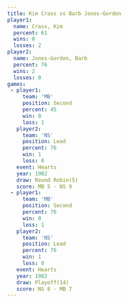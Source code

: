 ```yaml
---
title: Kim Crass vs Barb Jones-Gordon
player1:                  
  name: Crass, Kim        
  percent: 61             
  wins: 0                 
  losses: 2               
player2:                  
  name: Jones-Gordon, Barb
  percent: 76             
  wins: 2                 
  losses: 0               
games:
 - player1:          
     team: 'MB'      
     position: Second
     percent: 45     
     win: 0          
     loss: 1         
   player2:        
     team: 'NS'    
     position: Lead
     percent: 76   
     win: 1        
     loss: 0       
   event: Hearts       
   year: 1982          
   draw: Round Robin(5)
   score: MB 5 - NS 9  
 - player1:          
     team: 'MB'      
     position: Second
     percent: 76     
     win: 0          
     loss: 1         
   player2:        
     team: 'NS'    
     position: Lead
     percent: 76   
     win: 1        
     loss: 0       
   event: Hearts     
   year: 1982        
   draw: Playoff(14) 
   score: NS 8 - MB 7
---
```

